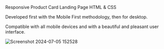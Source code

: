 Responsive Product Card Landing Page HTML & CSS

Developed first with the Mobile First methodology, then for desktop.

Compatible with all mobile devices and with a beautiful and pleasant user interface.


![Screenshot 2024-07-05 152528](https://github.com/vineet-kumar108/OctaNet_Internship-landing_page/assets/121636147/a8f6508f-ea7c-47cf-b9b8-b243bd8b5fb3)
